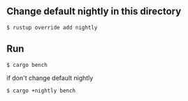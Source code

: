 ## Change default nightly in this directory

```
$ rustup override add nightly
```

## Run

```
$ cargo bench
```

if don't change default nightly

```
$ cargo +nightly bench
```
